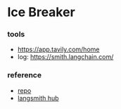 # Ice Breaker

### tools

* https://app.tavily.com/home
* log: https://smith.langchain.com/

### reference

* [repo](https://github.com/emarco177/ice_breaker)
* [langsmith hub](https://smith.langchain.com/hub)

